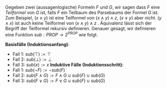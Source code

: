 Gegeben zwei (aussagenlogische) Formeln $F$ und $G$, wir sagen dass $F$ eine
_Teilformel_ von $G$ ist, falls $F$ ein Teilbaum des Parsebaums der Formel
$G$ ist. Zum Beispiel, $(x \land y)$ ist eine Teilformel von ($x \land y) \land z$,
 $(x \lor y)$ aber nicht. $(y \land x)$ ist auch keine Teilformel von $(x \land y) \land z$ .
Äquivalenz lässt sich der Begriff der Teilformel rekursiv definieren. Genauer gesagt, wir definieren eine Funktion $sub: PROP \to 2^{PROP}$ wie folgt. 

**Basisfälle (Induktionsanfang)**:
- Fall 1: $sub(\top) := {\top}$
- Fall 2: $sub(\bot) := {\bot}$
- Fall 3: $sub(x) := {x}$
**Induktive Fälle (Induktionsschritt)**:
- Fall 1: $sub(\neg F) := \neg sub(F)$
- Fall 2: $sub(F \land G) := {F \land G} \cup sub(F) \cup sub(G)$
- Fall 3: $sub(F \lor G) := {F \lor G} \cup sub(F) \cup sub(G)$
